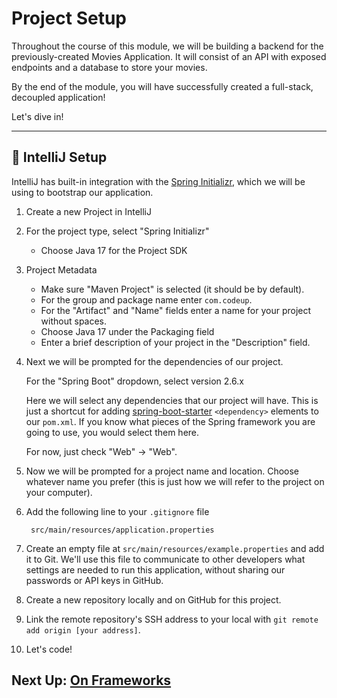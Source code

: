 # Project Setup

Throughout the course of this module, we will be building a backend for the previously-created Movies Application. It will consist of an API with exposed endpoints and a database to store your movies. 

By the end of the module, you will have successfully created a full-stack, decoupled application!

Let's dive in!

---
## 🚨 IntelliJ Setup

IntelliJ has built-in integration with the [Spring Initializr][1], which we will
be using to bootstrap our application.

[1]: http://start.spring.io/

1. Create a new Project in IntelliJ

1. For the project type, select "Spring Initializr"
    - Choose Java 17 for the Project SDK

1. Project Metadata

    - Make sure "Maven Project" is selected (it should be by default).
    - For the group and package name enter `com.codeup`.
    - For the "Artifact" and "Name" fields enter a name for your project without
      spaces.
    - Choose Java 17 under the Packaging field
    - Enter a brief description of your project in the "Description" field.

1. Next we will be prompted for the dependencies of our project.

   For the "Spring Boot" dropdown, select version 2.6.x

   Here we will select any dependencies that our project will have. This is
   just a shortcut for adding
   [spring-boot-starter](https://github.com/spring-projects/spring-boot/tree/master/spring-boot-project/spring-boot-starters#starters)
   `<dependency>` elements to our `pom.xml`. If you know what pieces of the
   Spring framework you are going to use, you would select them here.

   For now, just check "Web" -> "Web".

1. Now we will be prompted for a project name and location. Choose whatever name
   you prefer (this is just how we will refer to the project on your computer).

1. Add the following line to your `.gitignore` file

        src/main/resources/application.properties

1. Create an empty file at `src/main/resources/example.properties` and add it
   to Git. We'll use this file to communicate to other developers what settings
   are needed to run this application, without sharing our passwords or
   API keys in GitHub.

1. Create a new repository locally and on GitHub for this project.

1. Link the remote repository's SSH address to your local with `git remote add origin [your address]`.

1. Let's code!

## Next Up: [On Frameworks](2b-on-frameworks.md)

